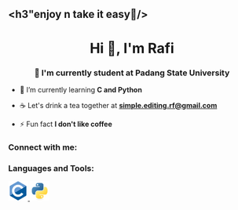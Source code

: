 ## <h3"enjoy n take it easy🦫/>

<h1 align="center">Hi 👋, I'm Rafi</h1>
<h3 align="center">🏫 I'm currently student at Padang State University</h3>

- 🌱 I’m currently learning **C and Python**

- ☕ Let's drink a tea together at **simple.editing.rf@gmail.com**

- ⚡ Fun fact **I don't like coffee**

<h3 align="left">Connect with me:</h3>
<p align="left">
</p>

<h3 align="left">Languages and Tools:</h3>
<p align="left"> <a href="https://www.cprogramming.com/" target="_blank" rel="noreferrer"> <img src="https://raw.githubusercontent.com/devicons/devicon/master/icons/c/c-original.svg" alt="c" width="40" height="40"/> </a> <a href="https://www.python.org" target="_blank" rel="noreferrer"> <img src="https://raw.githubusercontent.com/devicons/devicon/master/icons/python/python-original.svg" alt="python" width="40" height="40"/> </a> </p>
